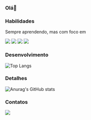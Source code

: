 ### Olá👋

### Habilidades

Sempre aprendendo, mas com foco em 

<img src="https://img.shields.io/badge/Python-FFD43B?style=for-the-badge&logo=python&logoColor=blue" />
<img src="https://img.shields.io/badge/R-276DC3?style=for-the-badge&logo=r&logoColor=white" />    
<img src="https://img.shields.io/badge/PowerBI-F2C811?style=for-the-badge&logo=Power%20BI&logoColor=black"/> 
<img src="https://img.shields.io/badge/Google%20Analytics 4-E37400?style=for-the-badge&logo=google%20analytics&logoColor=white" /> 

### Desenvolvimento

![Top Langs](https://github-readme-stats.vercel.app/api/top-langs/?username=scopum&size_weight=0.5&count_weight=0.5)

### Detalhes

![Anurag's GitHub stats](https://github-readme-stats.vercel.app/api?username=scopum&show_icons=true&theme=dracula)

### Contatos

 [<img src='https://img.shields.io/badge/LinkedIn-0077B5?style=for-the-badge&logo=linkedin&logoColor=white'>](https://www.linkedin.com/in/lucas-monteiro-623236112/) 
